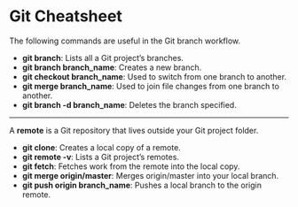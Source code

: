 # Git Cheatsheet

The following commands are useful in the Git branch workflow.

+ <b>git branch</b>: Lists all a Git project’s branches.
+ <b>git branch branch_name</b>: Creates a new branch.
+ <b>git checkout branch_name</b>: Used to switch from one branch to another.
+ <b>git merge branch_name</b>: Used to join file changes from one branch to another.
+ <b>git branch -d branch_name</b>: Deletes the branch specified.
---
A <b>remote</b> is a Git repository that lives outside your Git project folder.

+ <b>git clone</b>: Creates a local copy of a remote.
+ <b>git remote -v</b>: Lists a Git project’s remotes.
+ <b>git fetch</b>: Fetches work from the remote into the local copy.
+ <b>git merge origin/master</b>: Merges origin/master into your local branch.
+ <b>git push origin branch_name</b>: Pushes a local branch to the origin remote.